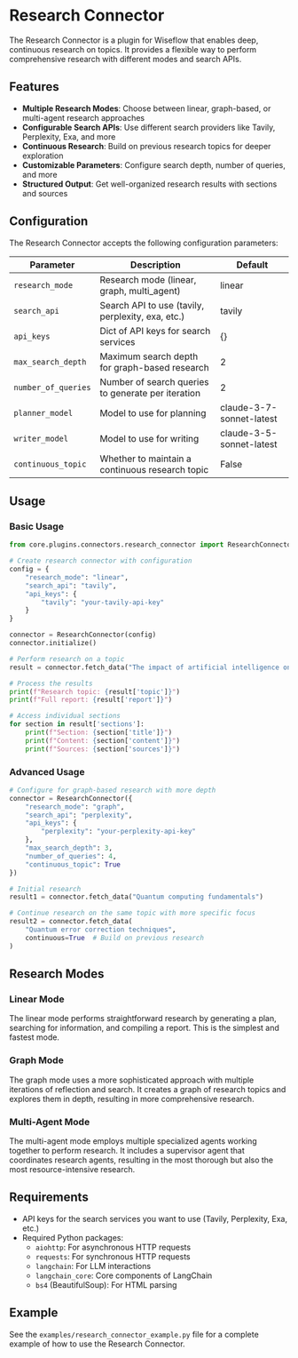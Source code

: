 # Research Connector

The Research Connector is a plugin for Wiseflow that enables deep, continuous research on topics. It provides a flexible way to perform comprehensive research with different modes and search APIs.

## Features

- **Multiple Research Modes**: Choose between linear, graph-based, or multi-agent research approaches
- **Configurable Search APIs**: Use different search providers like Tavily, Perplexity, Exa, and more
- **Continuous Research**: Build on previous research topics for deeper exploration
- **Customizable Parameters**: Configure search depth, number of queries, and more
- **Structured Output**: Get well-organized research results with sections and sources

## Configuration

The Research Connector accepts the following configuration parameters:

| Parameter | Description | Default |
|-----------|-------------|---------|
| `research_mode` | Research mode (linear, graph, multi_agent) | linear |
| `search_api` | Search API to use (tavily, perplexity, exa, etc.) | tavily |
| `api_keys` | Dict of API keys for search services | {} |
| `max_search_depth` | Maximum search depth for graph-based research | 2 |
| `number_of_queries` | Number of search queries to generate per iteration | 2 |
| `planner_model` | Model to use for planning | claude-3-7-sonnet-latest |
| `writer_model` | Model to use for writing | claude-3-5-sonnet-latest |
| `continuous_topic` | Whether to maintain a continuous research topic | False |

## Usage

### Basic Usage

```python
from core.plugins.connectors.research_connector import ResearchConnector

# Create research connector with configuration
config = {
    "research_mode": "linear",
    "search_api": "tavily",
    "api_keys": {
        "tavily": "your-tavily-api-key"
    }
}

connector = ResearchConnector(config)
connector.initialize()

# Perform research on a topic
result = connector.fetch_data("The impact of artificial intelligence on healthcare")

# Process the results
print(f"Research topic: {result['topic']}")
print(f"Full report: {result['report']}")

# Access individual sections
for section in result['sections']:
    print(f"Section: {section['title']}")
    print(f"Content: {section['content']}")
    print(f"Sources: {section['sources']}")
```

### Advanced Usage

```python
# Configure for graph-based research with more depth
connector = ResearchConnector({
    "research_mode": "graph",
    "search_api": "perplexity",
    "api_keys": {
        "perplexity": "your-perplexity-api-key"
    },
    "max_search_depth": 3,
    "number_of_queries": 4,
    "continuous_topic": True
})

# Initial research
result1 = connector.fetch_data("Quantum computing fundamentals")

# Continue research on the same topic with more specific focus
result2 = connector.fetch_data(
    "Quantum error correction techniques",
    continuous=True  # Build on previous research
)
```

## Research Modes

### Linear Mode

The linear mode performs straightforward research by generating a plan, searching for information, and compiling a report. This is the simplest and fastest mode.

### Graph Mode

The graph mode uses a more sophisticated approach with multiple iterations of reflection and search. It creates a graph of research topics and explores them in depth, resulting in more comprehensive research.

### Multi-Agent Mode

The multi-agent mode employs multiple specialized agents working together to perform research. It includes a supervisor agent that coordinates research agents, resulting in the most thorough but also the most resource-intensive research.

## Requirements

- API keys for the search services you want to use (Tavily, Perplexity, Exa, etc.)
- Required Python packages:
  - `aiohttp`: For asynchronous HTTP requests
  - `requests`: For synchronous HTTP requests
  - `langchain`: For LLM interactions
  - `langchain_core`: Core components of LangChain
  - `bs4` (BeautifulSoup): For HTML parsing

## Example

See the `examples/research_connector_example.py` file for a complete example of how to use the Research Connector.

